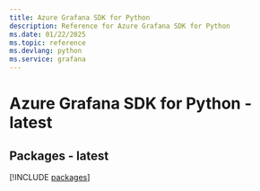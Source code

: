 ```yaml
---
title: Azure Grafana SDK for Python
description: Reference for Azure Grafana SDK for Python
ms.date: 01/22/2025
ms.topic: reference
ms.devlang: python
ms.service: grafana
---
```

# Azure Grafana SDK for Python - latest
## Packages - latest
[!INCLUDE [packages](grafana-index.md)]